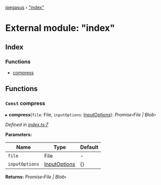 [jpegasus](../README.md) › ["index"](_index_.md)

# External module: "index"

## Index

### Functions

* [compress](_index_.md#const-compress)

## Functions

### `Const` compress

▸ **compress**(`file`: File, `inputOptions`: [InputOptions](../interfaces/_types_inputoptions_.inputoptions.md)): *Promise‹File | Blob›*

*Defined in [index.ts:7](https://github.com/TonyBrobston/jpegasus/blob/1deeeae/src/index.ts#L7)*

**Parameters:**

Name | Type | Default |
------ | ------ | ------ |
`file` | File | - |
`inputOptions` | [InputOptions](../interfaces/_types_inputoptions_.inputoptions.md) | {} |

**Returns:** *Promise‹File | Blob›*
